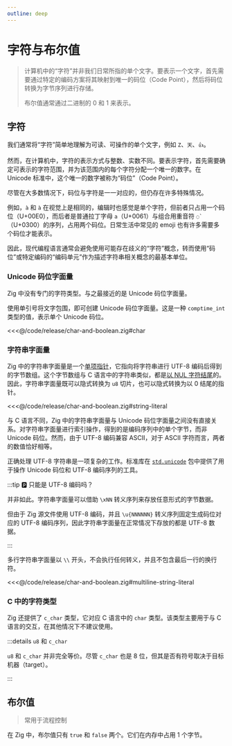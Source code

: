 ```yaml
---
outline: deep
---
```


# 字符与布尔值

> 计算机中的“字符”并非我们日常所指的单个文字。要表示一个文字，首先需要通过特定的编码方案将其映射到唯一的码位（Code Point），然后将码位转换为字节序列进行存储。
>
> 布尔值通常通过二进制的 0 和 1 来表示。

## 字符

我们通常将“字符”简单地理解为可读、可操作的单个文字，例如 `Z`、`天`、`👍`。

然而，在计算机中，字符的表示方式与整数、实数不同。要表示字符，首先需要确定可表示的字符范围，并为该范围内的每个字符分配一个唯一的数字。在 Unicode 标准中，这个唯一的数字被称为“码位”（Code Point）。

尽管在大多数情况下，码位与字符是一一对应的，但仍存在许多特殊情况。

例如，`à` 和 `à` 在视觉上是相同的，编辑时也感觉是单个字符，但前者只占用一个码位（U+00E0），而后者是普通拉丁字母 `a`（U+0061）与组合用重音符 `◌̀`（U+0300）的序列，占用两个码位。日常生活中常见的 emoji 也有许多需要多个码位才能表示。

因此，现代编程语言通常会避免使用可能存在歧义的“字符”概念，转而使用“码位”或特定编码的“编码单元”作为描述字符串相关概念的最基本单位。

### Unicode 码位字面量

Zig 中没有专门的字符类型。与之最接近的是 Unicode 码位字面量。

使用单引号将文字包围，即可创建 Unicode 码位字面量。这是一种 `comptime_int` 类型的值，表示单个 Unicode 码位。

<<<@/code/release/char-and-boolean.zig#char

### 字符串字面量

Zig 中的字符串字面量是一个[单项指针](../advanced_type/pointer#单项指针)，它指向将字符串进行 UTF-8 编码后得到的字节数组。这个字节数组与 C 语言中的字符串类似，都是[以 NUL 字符结尾](../advanced_type/array#哨兵数组)的。因此，字符串字面量既可以隐式转换为 `u8` 切片，也可以隐式转换为以 0 结尾的指针。

<<<@/code/release/char-and-boolean.zig#string-literal

与 C 语言不同，Zig 中的字符串字面量与 Unicode 码位字面量之间没有直接关系。对字符串字面量进行索引操作，得到的是编码序列中的单个字节，而非 Unicode 码位。然而，由于 UTF-8 编码兼容 ASCII，对于 ASCII 字符而言，两者的数值恰好相等。

正确处理 UTF-8 字符串是一项复杂的工作。标准库在 [`std.unicode`](https://ziglang.org/documentation/master/std/#std.unicode) 包中提供了用于操作 Unicode 码位和 UTF-8 编码序列的工具。

:::tip 🅿️ 只能是 UTF-8 编码吗？

并非如此。字符串字面量可以借助 `\xNN` 转义序列来存放任意形式的字节数据。

但由于 Zig 源文件使用 UTF-8 编码，并且 `\u{NNNNNN}` 转义序列固定生成码位对应的 UTF-8 编码序列，因此字符串字面量在正常情况下存放的都是 UTF-8 数据。

:::

多行字符串字面量以 `\\` 开头，不会执行任何转义，并且不包含最后一行的换行符。

<<<@/code/release/char-and-boolean.zig#multiline-string-literal

### C 中的字符类型

Zig 还提供了 `c_char` 类型，它对应 C 语言中的 `char` 类型。该类型主要用于与 C 语言的交互，在其他情况下不建议使用。

:::details `u8` 和 `c_char`

`u8` 和 `c_char` 并非完全等价。尽管 `c_char` 也是 8 位，但其是否有符号取决于目标机器（target）。

:::

## 布尔值

> 常用于流程控制

在 Zig 中，布尔值只有 `true` 和 `false` 两个。它们在内存中占用 1 个字节。
